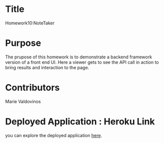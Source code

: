 # Title
Homework10:NoteTaker

# Purpose
The prupose of this homework is to demonstrate a backend framework version of a front end UI. 
Here a viewer gets to see the API call in action to bring results and interaction to the page.


# Contributors
Marie Valdovinos

# Deployed Application : Heroku Link
you can explore the deployed application [here](https://notetaker-halfdone.herokuapp.com/notes).